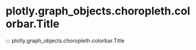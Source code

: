 # plotly.graph_objects.choropleth.colorbar.Title

::: plotly.graph_objects.choropleth.colorbar.Title
